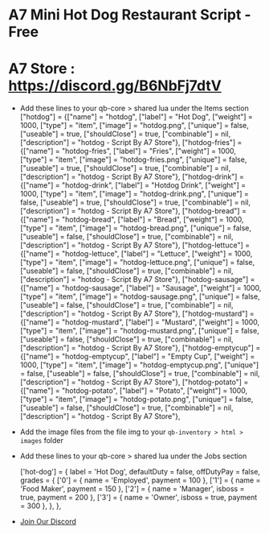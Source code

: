 # A7 Mini Hot Dog Restaurant Script - Free


# A7 Store : https://discord.gg/B6NbFj7dtV

- Add these lines to your qb-core > shared lua under the Items section
	["hotdog"] 		 	 	     = {["name"] = "hotdog", 		            ["label"] = "Hot Dog", 				["weight"] = 1000, 		["type"] = "item", 		["image"] = "hotdog.png", 			["unique"] = false, 	["useable"] = true, 	["shouldClose"] = true,    ["combinable"] = nil,   ["description"] = "hotdog - Script By A7 Store"},
	["hotdog-fries"] 		 	 	     = {["name"] = "hotdog-fries", 		            ["label"] = "Fries", 				["weight"] = 1000, 		["type"] = "item", 		["image"] = "hotdog-fries.png", 			["unique"] = false, 	["useable"] = true, 	["shouldClose"] = true,    ["combinable"] = nil,   ["description"] = "hotdog - Script By A7 Store"},
	["hotdog-drink"] 		 	 	     = {["name"] = "hotdog-drink", 		            ["label"] = "Hotdog Drink", 				["weight"] = 1000, 		["type"] = "item", 		["image"] = "hotdog-drink.png", 			["unique"] = false, 	["useable"] = true, 	["shouldClose"] = true,    ["combinable"] = nil,   ["description"] = "hotdog - Script By A7 Store"},
	["hotdog-bread"] 		 	 	     = {["name"] = "hotdog-bread", 		            ["label"] = "Bread", 				["weight"] = 1000, 		["type"] = "item", 		["image"] = "hotdog-bread.png", 			["unique"] = false, 	["useable"] = false, 	["shouldClose"] = true,    ["combinable"] = nil,   ["description"] = "hotdog - Script By A7 Store"},
	["hotdog-lettuce"] 		 	 	     = {["name"] = "hotdog-lettuce", 		            ["label"] = "Lettuce", 				["weight"] = 1000, 		["type"] = "item", 		["image"] = "hotdog-lettuce.png", 			["unique"] = false, 	["useable"] = false, 	["shouldClose"] = true,    ["combinable"] = nil,   ["description"] = "hotdog - Script By A7 Store"},
	["hotdog-sausage"] 		 	 	     = {["name"] = "hotdog-sausage", 		            ["label"] = "Sausage", 				["weight"] = 1000, 		["type"] = "item", 		["image"] = "hotdog-sausage.png", 			["unique"] = false, 	["useable"] = false, 	["shouldClose"] = true,    ["combinable"] = nil,   ["description"] = "hotdog - Script By A7 Store"},
	["hotdog-mustard"] 		 	 	     = {["name"] = "hotdog-mustard", 		            ["label"] = "Mustard", 				["weight"] = 1000, 		["type"] = "item", 		["image"] = "hotdog-mustard.png", 			["unique"] = false, 	["useable"] = false, 	["shouldClose"] = true,    ["combinable"] = nil,   ["description"] = "hotdog - Script By A7 Store"},
	["hotdog-emptycup"] 		 	 	     = {["name"] = "hotdog-emptycup", 		            ["label"] = "Empty Cup", 				["weight"] = 1000, 		["type"] = "item", 		["image"] = "hotdog-emptycup.png", 			["unique"] = false, 	["useable"] = false, 	["shouldClose"] = true,    ["combinable"] = nil,   ["description"] = "hotdog - Script By A7 Store"},
	["hotdog-potato"] 		 	 	     = {["name"] = "hotdog-potato", 		            ["label"] = "Potato", 				["weight"] = 1000, 		["type"] = "item", 		["image"] = "hotdog-potato.png", 			["unique"] = false, 	["useable"] = false, 	["shouldClose"] = true,    ["combinable"] = nil,   ["description"] = "hotdog - Script By A7 Store"},


- Add the image files from the file img to your `qb-inventory > html > images` folder


- Add these lines to your qb-core > shared lua under the Jobs section

    ['hot-dog'] = {
        label = 'Hot Dog',
        defaultDuty = false,
        offDutyPay = false,
        grades = {
            ['0'] = {
                name = 'Employed',
                payment = 100
            },
			['1'] = {
                name = 'Food Maker',
                payment = 150
            },
			['2'] = {
                name = 'Manager',
                isboss = true,
                payment = 200
            },
			['3'] = {
                name = 'Owner',
                isboss = true,
                payment = 300
            },
        },
    },


* [Join Our Discord](https://discord.gg/B6NbFj7dtV)







